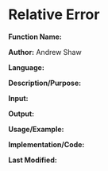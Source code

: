 # Relative Error

**Function Name:**

**Author:** Andrew Shaw

**Language:**

**Description/Purpose:**

**Input:**

**Output:**

**Usage/Example:**

**Implementation/Code:**

**Last Modified:**
